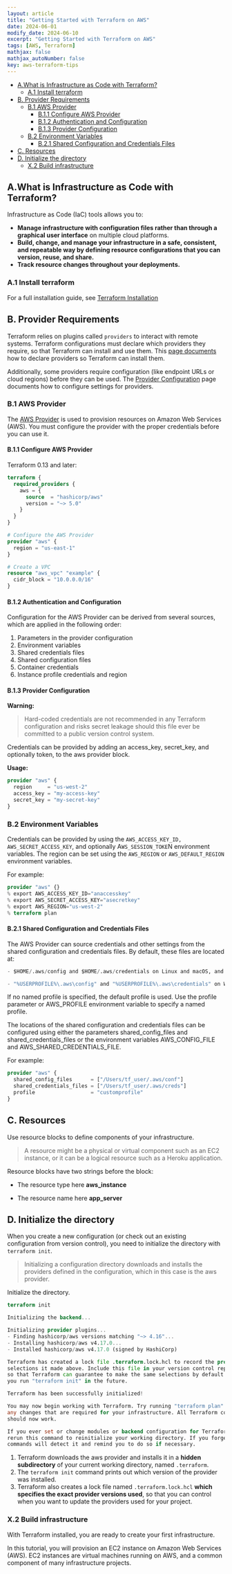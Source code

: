 ```yaml
---
layout: article
title: "Getting Started with Terraform on AWS"
date: 2024-06-01
modify_date: 2024-06-10
excerpt: "Getting Started with Terraform on AWS"
tags: [AWS, Terraform]
mathjax: false
mathjax_autoNumber: false
key: aws-terraform-tips
---
```

- [A.What is Infrastructure as Code with Terraform?](#awhat-is-infrastructure-as-code-with-terraform)
  - [A.1 Install terraform](#a1-install-terraform)
- [B. Provider Requirements](#b-provider-requirements)
  - [B.1 AWS Provider](#b1-aws-provider)
    - [B.1.1 Configure AWS Provider](#b11-configure-aws-provider)
    - [B.1.2 Authentication and Configuration](#b12-authentication-and-configuration)
    - [B.1.3 Provider Configuration](#b13-provider-configuration)
  - [B.2 Environment Variables](#b2-environment-variables)
    - [B.2.1 Shared Configuration and Credentials Files](#b21-shared-configuration-and-credentials-files)
- [C. Resources](#c-resources)
- [D. Initialize the directory](#d-initialize-the-directory)
  - [X.2 Build infrastructure](#x2-build-infrastructure)

## A.What is Infrastructure as Code with Terraform?

Infrastructure as Code (IaC) tools allows you to:

- **Manage infrastructure with configuration files rather than through a graphical user interface** on multiple cloud platforms.
- **Build, change, and manage your infrastructure in a safe, consistent, and repeatable way by defining resource configurations that you can version, reuse, and share.**
- **Track resource changes throughout your deployments.**

### A.1 Install terraform

For a full installation guide, see [Terraform Installation](https://developer.hashicorp.com/terraform/tutorials/aws-get-started/install-cli)

## B. Provider Requirements

Terraform relies on plugins called ``providers`` to interact with remote systems. Terraform configurations must declare which providers they require, so that Terraform can install and use them. This [page documents](https://developer.hashicorp.com/terraform/language/providers/requirements) how to declare providers so Terraform can install them.

Additionally, some providers require configuration (like endpoint URLs or cloud regions) before they can be used. The [Provider Configuration](https://developer.hashicorp.com/terraform/language/providers/requirements) page documents how to configure settings for providers.

### B.1 AWS Provider

The [AWS Provider](https://registry.terraform.io/providers/hashicorp/aws/latest/docs) is used to provision resources on Amazon Web Services (AWS). You must configure the provider with the proper credentials before you can use it.

#### B.1.1 Configure AWS Provider

Terraform 0.13 and later:

````terraform
terraform {
  required_providers {
    aws = {
      source  = "hashicorp/aws"
      version = "~> 5.0"
    }
  }
}

# Configure the AWS Provider
provider "aws" {
  region = "us-east-1"
}

# Create a VPC
resource "aws_vpc" "example" {
  cidr_block = "10.0.0.0/16"
}
````

#### B.1.2 Authentication and Configuration

Configuration for the AWS Provider can be derived from several sources, which are applied in the following order:

1. Parameters in the provider configuration
1. Environment variables
1. Shared credentials files
1. Shared configuration files
1. Container credentials
1. Instance profile credentials and region

#### B.1.3 Provider Configuration

**Warning:**
> Hard-coded credentials are not recommended in any Terraform configuration and risks secret leakage should this file ever be committed to a public version control system.


Credentials can be provided by adding an access_key, secret_key, and optionally token, to the aws provider block.

**Usage:**

````terraform
provider "aws" {
  region     = "us-west-2"
  access_key = "my-access-key"
  secret_key = "my-secret-key"
}
````

### B.2 Environment Variables

Credentials can be provided by using the ``AWS_ACCESS_KEY_ID, AWS_SECRET_ACCESS_KEY``, and optionally A``WS_SESSION_TOKE``N environment variables. The region can be set using the ``AWS_REGION`` or ``AWS_DEFAULT_REGION`` environment variables.

For example:

````terraform
provider "aws" {}
% export AWS_ACCESS_KEY_ID="anaccesskey"
% export AWS_SECRET_ACCESS_KEY="asecretkey"
% export AWS_REGION="us-west-2"
% terraform plan
````

#### B.2.1 Shared Configuration and Credentials Files

The AWS Provider can source credentials and other settings from the shared configuration and credentials files. By default, these files are located at:

````terraform
- $HOME/.aws/config and $HOME/.aws/credentials on Linux and macOS, and

- "%USERPROFILE%\.aws\config" and "%USERPROFILE%\.aws\credentials" on Windows.
````

If no named profile is specified, the default profile is used. Use the profile parameter or AWS_PROFILE environment variable to specify a named profile.

The locations of the shared configuration and credentials files can be configured using either the parameters shared_config_files and shared_credentials_files or the environment variables AWS_CONFIG_FILE and AWS_SHARED_CREDENTIALS_FILE.

For example:

````terraform
provider "aws" {
  shared_config_files      = ["/Users/tf_user/.aws/conf"]
  shared_credentials_files = ["/Users/tf_user/.aws/creds"]
  profile                  = "customprofile"
}
````

## C. Resources

Use resource blocks to define components of your infrastructure.

> A resource might be a physical or virtual component such as an EC2 instance, or it can be a logical resource such as a Heroku application.

Resource blocks have two strings before the block:

- The resource type here **aws_instance**
  
- The resource name here **app_server**


## D. Initialize the directory

When you create a new configuration (or check out an existing configuration from version control), you need to initialize the directory with ``terraform init``.

> Initializing a configuration directory downloads and installs the providers defined in the configuration, which in this case is the aws provider.

Initialize the directory.

````terraform
terraform init

Initializing the backend...

Initializing provider plugins...
- Finding hashicorp/aws versions matching "~> 4.16"...
- Installing hashicorp/aws v4.17.0...
- Installed hashicorp/aws v4.17.0 (signed by HashiCorp)

Terraform has created a lock file .terraform.lock.hcl to record the provider
selections it made above. Include this file in your version control repository
so that Terraform can guarantee to make the same selections by default when
you run "terraform init" in the future.

Terraform has been successfully initialized!

You may now begin working with Terraform. Try running "terraform plan" to see
any changes that are required for your infrastructure. All Terraform commands
should now work.

If you ever set or change modules or backend configuration for Terraform,
rerun this command to reinitialize your working directory. If you forget, other
commands will detect it and remind you to do so if necessary.
````

1. Terraform downloads the aws provider and installs it in a **hidden subdirectory** of your current working directory, named ``.terraform``.
1. The ``terraform init`` command prints out which version of the provider was installed.
1. Terraform also creates a lock file named ``.terraform.lock.hcl`` **which specifies the exact provider versions used**, so that you can control when you want to update the providers used for your project.




### X.2 Build infrastructure

With Terraform installed, you are ready to create your first infrastructure.

In this tutorial, you will provision an EC2 instance on Amazon Web Services (AWS). EC2 instances are virtual machines running on AWS, and a common component of many infrastructure projects.

